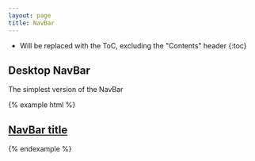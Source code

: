 ```yaml
---
layout: page
title: NavBar
---
```


* Will be replaced with the ToC, excluding the "Contents" header
{:toc}


## Desktop NavBar

The simplest version of the NavBar

{% example html %}
<nav class="NavBar NavBar--desktop" role="navigation">
  <h1 class="NavBar-title">
    <a class="NavBar-title-link" href="/"> <!-- optional -->
      NavBar title
    </a>
  </h1>
</nav>
{% endexample %}
